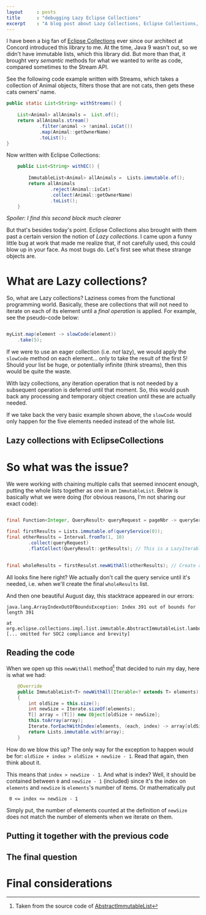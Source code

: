 ```yaml
---
layout     : posts
title      : "debugging Lazy Eclipse Collections"
excerpt    : "A blog post about Lazy Collections, Eclipse Collections, and debugging"
---
```


I have been a big fan of [Eclipse Collections](https://eclipse.dev/collections/) ever since our architect at Concord introduced this library to me. At the time, Java 9 wasn't out, so we didn't have immutable lists, which this library did. But more than that, it brought very _semantic_ methods for what we wanted to write as code, compared sometimes to the Stream API.

See the following code example written with Streams, which takes a collection of Animal objects, filters those that are not cats, then gets these cats owners' name.

```java
public static List<String> withStreams() {
    
    List<Animal> allAnimals =  List.of();
    return allAnimals.stream()
            .filter(animal -> !animal.isCat())
            .map(Animal::getOwnerName)
            .toList();
}
```


Now written with Eclipse Collections:

```java
    public List<String> withEC() {
    
        ImmutableList<Animal> allAnimals =  Lists.immutable.of();
        return allAnimals
                .reject(Animal::isCat)
                .collect(Animal::getOwnerName)
                .toList();
    }
```

_Spoiler: I find this second block much clearer_

But that's besides today's point. Eclipse Collections also brought with them past a certain version the notion of _Lazy collections_. I came upon a funny little bug at work that made me realize that, if not carefully used, this could blow up in your face. As most bugs do. Let's first see what these strange objects are.


# What are Lazy collections?

So, what are Lazy collections? Laziness comes from the functional programming world. Basically, these are collections that will not need to iterate on each of its element until a _final operation_ is applied. For example, see the pseudo-code below:

```java

myList.map(element -> slowCode(element))
    .take(5);
```

If we were to use an eager collection (i.e. _not_ lazy), we would apply the `slowCode` method on each element... only to take the result of the first 5!
Should your list be huge, or potentially infinite (think streams), then this would be quite the waste.

With lazy collections, any iteration operation that is not needed by a subsequent operation is deferred until that moment. So, this would push back any processing and temporary object creation until these are actually needed.

If we take back the very basic example shown above, the `slowCode` would only happen for the five elements needed instead of the whole list.

## Lazy collections with EclipseCollections



# So what was the issue?

We were working with chaining multiple calls that seemed innocent enough, putting the whole lists together as one in an `ImmutableList`.
Below is basically what we were doing (for obvious reasons, I'm not sharing our exact code):

```java

final Function<Integer, QueryResult> queryRequest = pageNbr -> queryService.query(pageNbr);

final firstResults = Lists.immutable.of(queryService(0));
final otherResults = Interval.fromTo(1, 10)
        .collect(queryRequest)
        .flatCollect(QueryResult::getResults); // This is a LazyIterable!
        

final wholeResults = firstResulst.newWithAll(otherResults); // Create a new immutable list with all the results
```

All looks fine here right? We actually don't call the query service until it's needed, i.e. when we'll create the final `wholeResults` list.

And then one beautiful August day, this stacktrace appeared in our errors:

```
java.lang.ArrayIndexOutOfBoundsException: Index 391 out of bounds for length 391

at org.eclipse.collections.impl.list.immutable.AbstractImmutableList.lambda$newWithAll$5e9f739d$1(AbstractImmutableList.java:207)
[... omitted for SOC2 compliance and brevity]

```

## Reading the code

When we open up this `newWithAll` method[^newWithAll] that decided to ruin my day, here is what we had:

```java
    @Override
    public ImmutableList<T> newWithAll(Iterable<? extends T> elements)
    {
        int oldSize = this.size();
        int newSize = Iterate.sizeOf(elements);
        T[] array = (T[]) new Object[oldSize + newSize];
        this.toArray(array);
        Iterate.forEachWithIndex(elements, (each, index) -> array[oldSize + index] = each);
        return Lists.immutable.with(array);
    }

```

How do we blow this up? The only way for the exception to happen would be for: 
`oldSize + index > oldSize + newSize - 1`.
Read that again, then think about it.

This means that `index > newSize - 1`.
And what is index? Well, it should be contained between `0` and `newSize - 1` (included) since it's the index on `elements` and `newSize` is `elements`'s number of items. Or mathematically put
```
 0 <= index <= newSize - 1

```

Simply put, the number of elements counted at the definition of `newSize` does not match the number of elements when we iterate on them.

## Putting it together with the previous code


## The final question


# Final considerations




[^newWithAll]: Taken from the source code of [AbstractImmutableList](https://github.com/eclipse/eclipse-collections/blob/master/eclipse-collections/src/main/java/org/eclipse/collections/impl/list/immutable/AbstractImmutableList.java)
